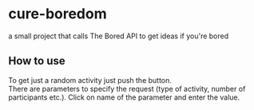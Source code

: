 # cure-boredom
a small project that calls The Bored API to get ideas if you're bored

## How to use
To get just a random activity just push the button.  
There are parameters to specify the request (type of activity, number of participants etc.). Click on name of the parameter and enter the value.
